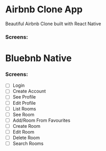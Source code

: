 # Airbnb Clone App

Beautiful Airbnb Clone built with React Native

### Screens:

# Bluebnb Native

### Screens:

- [ ] Login
- [ ] Create Account
- [ ] See Profile
- [ ] Edit Profile
- [ ] List Rooms
- [ ] See Room
- [ ] Add/Room From Favourites
- [ ] Create Room
- [ ] Edit Room
- [ ] Delete Room
- [ ] Search Rooms
